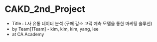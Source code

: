 # CAKD_2nd_Project
- Title : L사 유통 데이터 분석 (구매 감소 고객 예측 모델을 통한 마케팅 솔루션)
- by Team[1Team] - kim, kim, kim, yang, lee 
- at CA Academy
